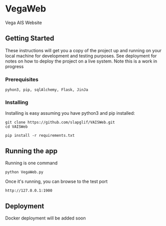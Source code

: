 # VegaWeb

Vega AIS Website

## Getting Started

These instructions will get you a copy of the project up and running on your local machine for development and testing purposes. 
See deployment for notes on how to deploy the project on a live system. Note this is a work in progress

### Prerequisites

```
pyhon3, pip, sqlAlchemy, Flask, JinJa
```

### Installing

Installing is easy assuming you have python3 and pip installed:

```
git clone https://github.com/slapglif/VAISWeb.git
cd VAISWeb
```
```
pip install -r requirements.txt
```

## Running the app

Running is one command

```
python VegaWeb.py
```

Once it's running, you can browse to the test port

```
http://127.0.0.1:1900
```

## Deployment

Docker deployment will be added soon
